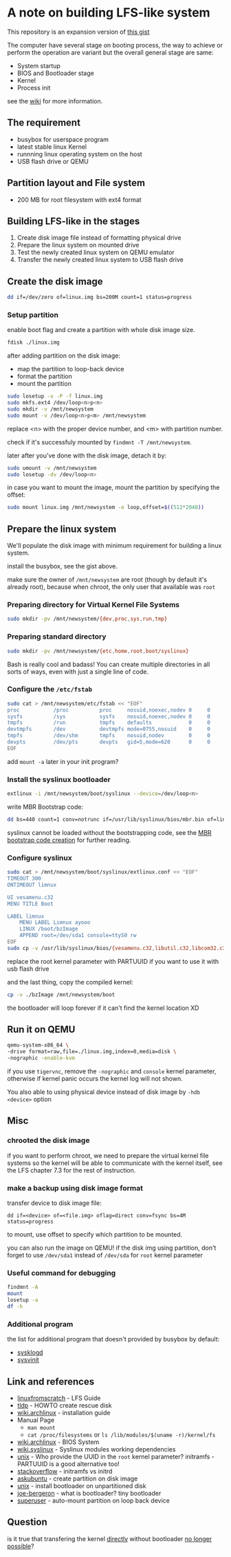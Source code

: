 # A note on building LFS-like system
This repository is an expansion version of [this gist](https://gist.github.com/RealYukiSan/c69d9cc9120c1e5d7b5afcf371e3f79d)

The computer have several stage on booting process, the way to achieve or perform the operation are variant but the overall general stage are same:
- System startup
- BIOS and Bootloader stage
- Kernel
- Process init

see the [wiki](https://en.wikipedia.org/wiki/Booting_process_of_Linux) for more information.

## The requirement
- busybox for userspace program
- latest stable linux Kernel
- runnning linux operating system on the host
- USB flash drive or QEMU

## Partition layout and File system
- 200 MB for root filesystem with ext4 format

## Building LFS-like in the stages
1. Create disk image file instead of formatting physical drive
2. Prepare the linux system on mounted drive
3. Test the newly created linux system on QEMU emulator
4. Transfer the newly created linux system to USB flash drive

## Create the disk image 

```bash
dd if=/dev/zero of=linux.img bs=200M count=1 status=progress
```

### Setup partition

enable boot flag and create a partition with whole disk image size.

```bash
fdisk ./linux.img
```

after adding partition on the disk image:
- map the partition to loop-back device
- format the partition
- mount the partition

```bash
sudo losetup -v -P -f linux.img
sudo mkfs.ext4 /dev/loop<n>p<n>
sudo mkdir -v /mnt/newsystem
sudo mount -v /dev/loop<n>p<m> /mnt/newsystem
```

replace \<n> with the proper device number, and \<m> with partition number.

check if it's successfuly mounted by `findmnt -T /mnt/newsystem`.

later after you've done with the disk image, detach it by:
```bash
sudo umount -v /mnt/newsystem
sudo losetup -dv /dev/loop<n>
```

in case you want to mount the image, mount the partition by specifying the offset:
```bash
sudo mount linux.img /mnt/newsystem -o loop,offset=$((512*2048))
```

## Prepare the linux system

We'll populate the disk image with minimum requirement for building a linux system.

install the busybox, see the gist above.

make sure the owner of `/mnt/newsystem` are root (though by default it's already root), because when chroot, the only user that available was `root`

### Preparing directory for Virtual Kernel File Systems

```bash
sudo mkdir -pv /mnt/newsystem/{dev,proc,sys,run,tmp}
```

### Preparing standard directory

```bash
sudo mkdir -pv /mnt/newsystem/{etc,home,root,boot/syslinux}
```

Bash is really cool and badass! You can create multiple directories in all sorts of ways, even with just a single line of code.

### Configure the `/etc/fstab`

```bash
sudo cat > /mnt/newsystem/etc/fstab << "EOF"
proc           /proc          proc     nosuid,noexec,nodev 0     0
sysfs          /sys           sysfs    nosuid,noexec,nodev 0     0
tmpfs          /run           tmpfs    defaults            0     0
devtmpfs       /dev           devtmpfs mode=0755,nosuid    0     0
tmpfs          /dev/shm       tmpfs    nosuid,nodev        0     0
devpts         /dev/pts       devpts   gid=5,mode=620      0     0
EOF
```

add `mount -a` later in your init program?

### Install the syslinux bootloader

```bash
extlinux -i /mnt/newsystem/boot/syslinux --device=/dev/loop<n>
```

write MBR Bootstrap code:

```bash
dd bs=440 count=1 conv=notrunc if=/usr/lib/syslinux/bios/mbr.bin of=linux.img
```

syslinux cannot be loaded without the bootstrapping code, see the [MBR bootstrap code creation](https://superuser.com/questions/1206396/mbr-bootstrap-code-creation) for further reading.

### Configure syslinux

```bash
sudo cat > /mnt/newsystem/boot/syslinux/extlinux.conf << "EOF"
TIMEOUT 300
ONTIMEOUT limnux

UI vesamenu.c32
MENU TITLE Boot

LABEL limnux
	MENU LABEL Limnux ayooo
	LINUX /boot/bzImage
	APPEND root=/dev/sda1 console=ttyS0 rw
EOF
sudo cp -v /usr/lib/syslinux/bios/{vesamenu.c32,libutil.c32,libcom32.c32}  /mnt/newsystem/boot/syslinux
```

replace the root kernel parameter with PARTUUID if you want to use it with usb flash drive

and the last thing, copy the compiled kernel:

```bash
cp -v ./bzImage /mnt/newsystem/boot
```

the bootloader will loop forever if it can't find the kernel location XD

## Run it on QEMU

```bash
qemu-system-x86_64 \
-drive format=raw,file=./linux.img,index=0,media=disk \
-nographic -enable-kvm
```

if you use `tigervnc`, remove the `-nographic` and `console` kernel parameter, otherwise if kernel panic occurs the kernel log will not shown.

You also able to using physical device instead of disk image by `-hdb <device>` option

## Misc

### chrooted the disk image

if you want to perform chroot, we need to prepare the virtual kernel file systems so the kernel will be able to communicate with the kernel itself, see the LFS chapter 7.3 for the rest of instruction.

### make a backup using disk image format

transfer device to disk image file:

```
dd if=<device> of=<file.img> oflag=direct conv=fsync bs=4M status=progress
```

to mount, use offset to specify which partition to be mounted.

you can also run the image on QEMU! if the disk img using partition, don't forget to use `/dev/sda1` instead of `/dev/sda` for `root` kernel parameter

### Useful command for debugging

```bash
findmnt -A
mount
losetup -a
df -h
```

### Additional program
the list for additional program that doesn't provided by busybox by default:
- [sysklogd](https://github.com/troglobit/sysklogd/releases)
- [sysvinit](https://github.com/slicer69/sysvinit)

## Link and references
- [linuxfromscratch](https://www.linuxfromscratch.org/lfs/view/stable) - LFS Guide
- [tldp](https://tldp.org/HOWTO/Bootdisk-HOWTO) - HOWTO create rescue disk
- [wiki.archlinux](https://wiki.archlinux.org/title/Installation_guide) - installation guide
- Manual Page
    - `man mount`
    - `cat /proc/filesystems` or `ls /lib/modules/$(uname -r)/kernel/fs`
- [wiki.archlinux](https://wiki.archlinux.org/title/Syslinux#BIOS_systems) - BIOS System
- [wiki.syslinux](https://wiki.syslinux.org/wiki/index.php?title=Library_modules#Syslinux_modules_working_dependencies) - Syslinux modules working dependencies
- [unix](https://unix.stackexchange.com/a/151483/606032) - Who provide the UUID in the `root` kernel parameter? initramfs - PARTUUID is a good alternative too!
- [stackoverflow](https://stackoverflow.com/questions/10603104/the-difference-between-initrd-and-initramfs) - initramfs vs initrd
- [askubuntu](https://askubuntu.com/q/1511094/1783505) - create partition on disk image
- [unix](https://unix.stackexchange.com/q/774947/606032) - install bootloader on unpartitioned disk
- [joe-bergeron](https://www.joe-bergeron.com/posts/Writing%20a%20Tiny%20x86%20Bootloader/) - what is bootloader? tiny bootloader
- [superuser](https://superuser.com/a/1297351/1867794) - auto-mount partition on loop back device

## Question
is it true that transfering the kernel [directly](https://tldp.org/HOWTO/Bootdisk-HOWTO/x703.html) without bootloader [no longer possible](https://superuser.com/questions/415429/how-to-boot-linux-kernel-without-bootloader)?

